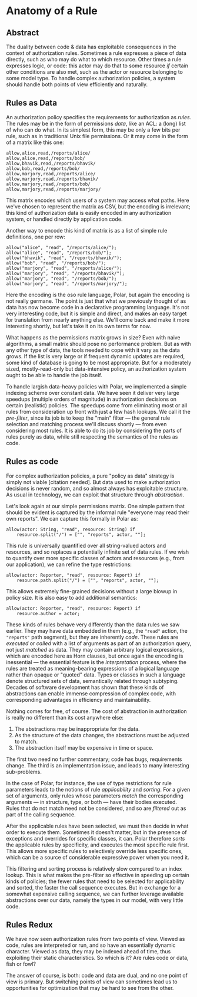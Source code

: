 Anatomy of a Rule
=================

Abstract
--------
The duality between code & data has exploitable consequences in the context
of authorization rules. Sometimes a rule expresses a piece of data directly,
such as who may do what to which resource. Other times a rule expresses logic,
or code: this actor may do that to some resource *if* certain other conditions
are also met, such as the actor or resource belonging to some model type. To
handle complex authorization policies, a system should handle both points of
view efficiently and naturally.

Rules as Data
-------------
An authorization policy specifies the requirements for authorization as *rules*.
The rules may be in the form of permissions *data*, like an ACL: a (long) list
of who can do what. In its simplest form, this may be only a few bits per rule,
such as in traditional Unix file permissions. Or it may come in the form of a
matrix like this one:

```
allow,alice,read,/reports/alice/
allow,alice,read,/reports/bob/
allow,bhavik,read,/reports/bhavik/
allow,bob,read,/reports/bob/
allow,marjory,read,/reports/alice/
allow,marjory,read,/reports/bhavik/
allow,marjory,read,/reports/bob/
allow,marjory,read,/reports/marjory/
```

This matrix encodes which users of a system may access what paths.
Here we've chosen to represent the matrix as CSV, but the encoding
is irrelevant; this kind of authorization data is easily encoded in
any authorization system, or handled directly by application code.

Another way to encode this kind of matrix is as a list of simple
rule definitions, one per row:

```
allow("alice", "read", "/reports/alice/");
allow("alice", "read", "/reports/bob/");
allow("bhavik", "read", "/reports/bhavik/");
allow("bob", "read", "/reports/bob/");
allow("marjory", "read", "/reports/alice/");
allow("marjory", "read", "/reports/bhavik/");
allow("marjory", "read", "/reports/bob/");
allow("marjory", "read", "/reports/marjory/");
```

Here the encoding is the oso rule language, Polar, but again the encoding
is not really germane. The point is just that what we previously thought
of as data has now become code in a declarative programming language.
It's not very interesting code, but it is simple and direct, and makes
an easy target for translation from nearly anything else. We'll come back
and make it more interesting shortly, but let's take it on its own terms
for now.

What happens as the permissions matrix grows in size? Even with naive
algorithms, a small matrix should pose no performance problem. But as
with any other type of data, the tools needed to cope with it vary as
the data grows. If the list is very large or if frequent dynamic updates
are required, some kind of database is going to be most appropriate.
But for a moderately sized, mostly-read-only but data-intensive policy,
an authorization system ought to be able to handle the job itself.

To handle largish data-heavy policies with Polar, we implemented a simple
indexing scheme over constant data. We have seen it deliver very large
speedups (multiple orders of magnitude) in authorization decisions on
certain (realistic) policies. The speedups come from eliminating most
or all rules from consideration up front with just a few hash lookups.
We call it the *pre-filter*, since its job is to keep the "main" filter —
the general rule selection and matching process we'll discuss shortly —
from even considering most rules. It is able to do its job by considering
the parts of rules purely as data, while still respecting the semantics
of the rules as code.

Rules as code
-------------
For complex authorization policies, a pure "policy as data" strategy is
simply not viable [citation needed]. But data used to make authorization
decisions is never random, and so almost always has exploitable structure.
As usual in technology, we can exploit that structure through *abstraction*.

Let's look again at our simple permissions matrix. One simple pattern
that should be evident is captured by the informal rule "everyone may
read their own reports". We can capture this formally in Polar as:

```
allow(actor: String, "read", resource: String) if
    resource.split("/") = ["", "reports", actor, ""];
```

This rule is universally quantified over all string-valued actors and
resources, and so replaces a potentially infinite set of data rules.
If we wish to quantify over more specific classes of actors and resources
(e.g., from our application), we can refine the type restrictions:

```
allow(actor: Reporter, "read", resource: Report) if
    resource.path.split("/") = ["", "reports", actor, ""];
```

This allows extremely fine-grained decisions without a large blowup in
policy size. It is also easy to add additional semantics:

```
allow(actor: Reporter, "read", resource: Report) if
    resource.author = actor;
```

These kinds of rules behave very differently than the data rules we saw
earlier. They may have data embedded in them (e.g., the `"read"` action,
the `"reports"` path segment), but they are inherently *code*. These rules
are *executed* or *called* with a list of arguments as part of an
authorization query, not just *matched* as data. They may contain arbitrary
logical expressions, which are encoded here as Horn clauses, but once again
the encoding is inessential — the essential feature is the *interpretation*
process, where the rules are treated as meaning-bearing expressions of a
logical language rather than opaque or "quoted" data. Types or classes
in such a language denote structured sets of data, semantically related
through subtyping. Decades of software development has shown that these
kinds of abstractions can enable immense compression of complex code,
with corresponding advantages in efficiency and maintainability.

Nothing comes for free, of course. The cost of abstraction in authorization
is really no different than its cost anywhere else:

1. The abstractions may be inappropriate for the data.
2. As the structure of the data changes, the abstractions must be adjusted to match.
3. The abstraction itself may be expensive in time or space.

The first two need no further commentary; code has bugs, requirements
change. The third is an implementation issue, and leads to many interesting
sub-problems.

In the case of Polar, for instance, the use of type restrictions for rule
parameters leads to the notions of rule *applicability* and *sorting*.
For a given set of arguments, only rules whose parameters *match* the
corresponding arguments — in structure, type, or both — have their bodies
executed. Rules that do not match need not be considered, and so are
*filtered* out as part of the calling sequence.

After the applicable rules have been selected, we must then decide in what
order to execute them. Sometimes it doesn't matter, but in the presence of
exceptions and overrides for specific classes, it can. Polar therefore
*sorts* the applicable rules by specificity, and executes the most specific
rule first. This allows more specific rules to selectively override less
specific ones, which can be a source of considerable expressive power when
you need it.

This filtering and sorting process is relatively slow compared to an index
lookup. This is what makes the pre-filter so effective in speeding up
certain kinds of policies; the fewer rules that need to be selected for
applicability and sorted, the faster the call sequence executes. But in
exchange for a somewhat expensive calling sequence, we can further leverage
available abstractions over our data, namely the types in our model,
with very little code.

Rules Redux
-----------
We have now seen authorization rules from two points of view.
Viewed as code, rules are interpreted or run, and so have an essentially
dynamic character. Viewed as data, they may be indexed ahead of time,
thus exploiting their static characteristics. So which is it? Are
rules code or data, fish or fowl?

The answer of course, is both: code and data are dual, and no one
point of view is primary. But switching points of view can sometimes
lead us to opportunities for optimization that may be hard to see
from the other.
